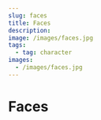 ```yaml
---
slug: faces
title: Faces
description:
image: /images/faces.jpg
tags:
  - tag: character
images:
  - /images/faces.jpg
---
```


# Faces

